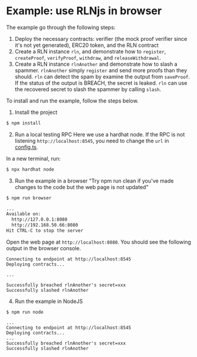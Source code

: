 # Example: use RLNjs in browser

The example go through the following steps:
1. Deploy the necessary contracts: verifier (the mock proof verifier since it's not yet generated), ERC20 token, and the RLN contract
2. Create a RLN instance `rln`, and demonstrate how to `register`, `createProof`, `verifyProof`, `withdraw`, and `releaseWithdrawal`.
3. Create a RLN instance `rlnAnother` and demonstrate how to slash a spammer. `rlnAnother` simply `register` and send more proofs than they should. `rln` can detect the spam by examine the output from `saveProof`. If the status of the output is BREACH, the secret is leaked. `rln` can use the recovered secret to slash the spammer by calling `slash`.

To install and run the example, follow the steps below.

1. Install the project
```bash
$ npm install
```

2. Run a local testing RPC
Here we use a hardhat node. If the RPC is not listening `http://localhost:8545`, you need to change the `url` in [config.ts](./src/configs.ts).

In a new terminal, run:
```bash
$ npx hardhat node
```

3. Run the example in a browser
"Try npm run clean if you've made changes to the code but the web page is not updated"
```bash
$ npm run browser

...
Available on:
  http://127.0.0.1:8080
  http://192.168.50.66:8080
Hit CTRL-C to stop the server
```
Open the web page at `http://localhost:8080`. You should see the following output in the browser console.
```
Connecting to endpoint at http://localhost:8545
Deploying contracts...

...

Successfully breached rlnAnother's secret=xxx
Successfully slashed rlnAnother
```

4. Run the example in NodeJS
```
$ npm run node

...
Connecting to endpoint at http://localhost:8545
Deploying contracts...
...
Successfully breached rlnAnother's secret=xxx
Successfully slashed rlnAnother
```
